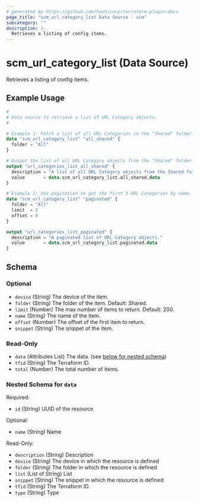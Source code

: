```yaml
---
# generated by https://github.com/hashicorp/terraform-plugin-docs
page_title: "scm_url_category_list Data Source - scm"
subcategory: ""
description: |-
  Retrieves a listing of config items.
---
```


# scm_url_category_list (Data Source)

Retrieves a listing of config items.

## Example Usage

```terraform
#
# Data source to retrieve a list of URL Category objects.
#

# Example 1: Fetch a list of all URL Categories in the "Shared" folder.
data "scm_url_category_list" "all_shared" {
  folder = "All"
}

# Output the list of all URL Category objects from the "Shared" folder.
output "url_categories_list_all_shared" {
  description = "A list of all URL Category objects from the Shared folder."
  value       = data.scm_url_category_list.all_shared.data
}

# Example 2: Use pagination to get the first 5 URL Categories by name.
data "scm_url_category_list" "paginated" {
  folder = "All"
  limit  = 5
  offset = 0
}

output "url_categories_list_paginated" {
  description = "A paginated list of URL Category objects."
  value       = data.scm_url_category_list.paginated.data
}
```

<!-- schema generated by tfplugindocs -->
## Schema

### Optional

- `device` (String) The device of the item.
- `folder` (String) The folder of the item. Default: Shared.
- `limit` (Number) The max number of items to return. Default: 200.
- `name` (String) The name of the item.
- `offset` (Number) The offset of the first item to return.
- `snippet` (String) The snippet of the item.

### Read-Only

- `data` (Attributes List) The data. (see [below for nested schema](#nestedatt--data))
- `tfid` (String) The Terraform ID.
- `total` (Number) The total number of items.

<a id="nestedatt--data"></a>
### Nested Schema for `data`

Required:

- `id` (String) UUID of the resource

Optional:

- `name` (String) Name

Read-Only:

- `description` (String) Description
- `device` (String) The device in which the resource is defined
- `folder` (String) The folder in which the resource is defined
- `list` (List of String) List
- `snippet` (String) The snippet in which the resource is defined
- `tfid` (String) The Terraform ID.
- `type` (String) Type
